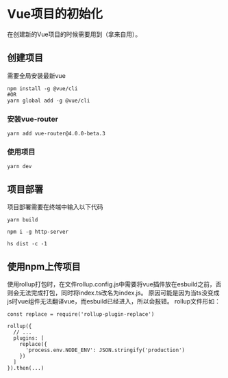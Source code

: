 # Vue项目的初始化
 
在创建新的Vue项目的时候需要用到（拿来自用）。
 
## 创建项目
 
需要全局安装最新vue
```
npm install -g @vue/cli
#OR
yarn global add -g @vue/cli
```

### 安装vue-router
```
yarn add vue-router@4.0.0-beta.3
```

### 使用项目
```
yarn dev
```

## 项目部署
项目部署需要在终端中输入以下代码
```
yarn build

npm i -g http-server

hs dist -c -1
```

## 使用npm上传项目
使用rollup打包时，在文件rollup.config.js中需要将vue插件放在esbuild之前，否则会无法完成打包，同时将index.ts改名为index.js。
原因可能是因为当ts没变成js时vue组件无法翻译vue，而esbuild已经进入，所以会报错。
rollup文件形如：
```
const replace = require('rollup-plugin-replace')

rollup({
  // ...
  plugins: [
    replace({
      'process.env.NODE_ENV': JSON.stringify('production')
    })
  ]
}).then(...)
```
